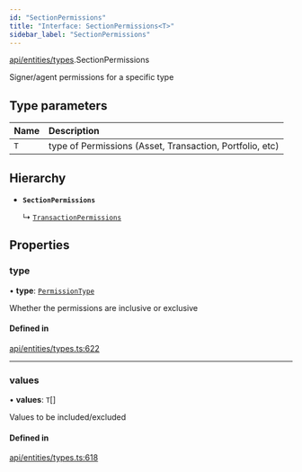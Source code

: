 ```yaml
---
id: "SectionPermissions"
title: "Interface: SectionPermissions<T>"
sidebar_label: "SectionPermissions"
---
```


[api/entities/types](../../../../../modules/API/Entities/Types/Types.md).SectionPermissions

Signer/agent permissions for a specific type

## Type parameters

| Name | Description |
| :------ | :------ |
| `T` | type of Permissions (Asset, Transaction, Portfolio, etc) |

## Hierarchy

- **`SectionPermissions`**

  ↳ [`TransactionPermissions`](../TransactionPermissions/TransactionPermissions.md)

## Properties

### type

• **type**: [`PermissionType`](../../../../../enums/API/Entities/Types/PermissionType/PermissionType.md)

Whether the permissions are inclusive or exclusive

#### Defined in

[api/entities/types.ts:622](https://github.com/PolymeshAssociation/polymesh-sdk/blob/8a9158669/src/api/entities/types.ts#L622)

___

### values

• **values**: `T`[]

Values to be included/excluded

#### Defined in

[api/entities/types.ts:618](https://github.com/PolymeshAssociation/polymesh-sdk/blob/8a9158669/src/api/entities/types.ts#L618)

